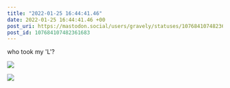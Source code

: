 ```yaml
---
title: "2022-01-25 16:44:41.46"
date: 2022-01-25 16:44:41.46 +00
post_uri: https://mastodon.social/users/gravely/statuses/107684107482361683
post_id: 107684107482361683
---
```

who took my 'L'?


![](/images/107684107287251531.jpg)

![](/images/107684107420846218.jpg)

